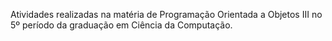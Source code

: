 Atividades realizadas na matéria de Programação Orientada a Objetos III no 5º período da graduação em Ciência da Computação.
